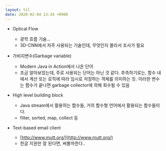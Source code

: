 ```yaml
---
layout: til
date: 2020-02-04 13:34 +0900
---
```


* Optical Flow
  * 광학 흐름 기술...
  * 3D-CNN에서 자주 사용되는 기술인데, 무엇인지 몰라서 조사가 필요

* 가비지변수(Garbage variable)
  * Modern Java in Action에서 나온 단어
  * 조금 알아보았는데, 주로 사용되는 단어는 아닌 것 같다. 추측하기로는, 함수 내에서 계산 또는 로직에 따라 임시로 저장하는 객체를 의미하는 듯. 이러한 변수는 함수가 끝나면 garbage collector에 의해 회수될 수 있음

* High level building block
  * Java stream에서 활용하는 함수들, 거의 함수형 언어에서 활용되는 함수들이다.
  * filter, sorted, map, collect 등

* Text-based email client
  * [http://www.mutt.org/](http://www.mutt.org/)
  * 한글 지원만 잘 된다면, 써볼까한다..
